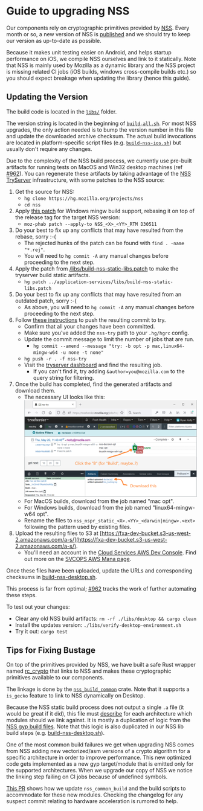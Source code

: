 # Guide to upgrading NSS

Our components rely on cryptographic primitives provided by [NSS](https://developer.mozilla.org/docs/Mozilla/Projects/NSS).
Every month or so, a new version of NSS is [published](https://developer.mozilla.org/en-US/docs/Mozilla/Projects/NSS/NSS_Releases) and we should try to keep our version as up-to-date as possible.

Because it makes unit testing easier on Android, and helps startup performance on iOS, we compile NSS ourselves and link to it statically. Note that NSS is mainly used by Mozilla as a dynamic library and the NSS project is missing related CI jobs (iOS builds, windows cross-compile builds etc.) so you should expect breakage when updating the library (hence this guide).

## Updating the Version

The build code is located in the [`libs/`](https://github.com/mozilla/application-services/tree/main/libs) folder.

The version string is located in the beginning of [`build-all.sh`](https://github.com/mozilla/application-services/blob/b0b3daa6580d04906fc53e9e479e8bebb464cf78/libs/build-all.sh#L8-L11). For most NSS upgrades, the only action needed is to bump the version number in this file and update the downloaded archive checksum.  The actual build invocations are located in platform-specific script files (e.g. [`build-nss-ios.sh`](https://github.com/mozilla/application-services/blob/b0b3daa6580d04906fc53e9e479e8bebb464cf78/libs/build-nss-ios.sh)) but usually don't require any changes.

Due to the complexity of the NSS build process, we currently use pre-built artifacts
for running tests on MacOS and Win32 desktop machines (ref [#962](https://github.com/mozilla/application-services/issues/962)). You can regenerate these artifacts by taking advantage of the [NSS TryServer](https://wiki.mozilla.org/NSS:TryServer) infrastructure, with some patches to the NSS source:

1. Get the source for NSS:
    * `hg clone https://hg.mozilla.org/projects/nss`
    * `cd nss`
1. Apply [this patch](https://phabricator.services.mozilla.com/D30511) for Windows mingw build support, rebasing it on top
   of the release tag for the target NSS version:
    * `moz-phab patch --apply-to NSS_<X>_<YY>_RTM D30511`
1. Do your best to fix up any conflicts that may have resulted from the rebase, sorry :-(
    * The rejected hunks of the patch can be found with `find . -name "*.rej"`.
    * You will need to `hg commit -A` any manual changes before proceeding to the next step.
1. Apply the patch from [/libs/build-nss-static-libs.patch](../../libs/build-nss-static-libs.patch) to make the tryserver build static artifacts.
    * `hg patch ../application-services/libs/build-nss-static-libs.patch`
1. Do your best to fix up any conflicts that may have resulted from an outdated patch, sorry :-(
    * As above, you will need to `hg commit -A` any manual changes before proceeding to the next step.
1. Follow [these instructions](https://wiki.mozilla.org/NSS:TryServer#Pushing_to_nss-try) to push the resulting
   commit to try.
    * Confirm that all your changes have been committed.
    * Make sure you've added the `nss-try` path to your `.hg/hgrc` config.
    * Update the commit message to limit the number of jobs that are run.
        * `hg commit --amend --message "try: -b opt -p mac,linux64-mingw-w64 -u none -t none"`
    * `hg push -r . -f nss-try`
    * Visit the [tryserver dashboard](https://treeherder.mozilla.org/jobs?repo=nss-try) and find the resulting job.
      * If you can't find it, try adding `&author=you@mozilla.com` to the query string for filtering.
1. Once the build has completed, find the generated artifacts and download them.
    * The necessary UI looks like this:
      <img src="./img/nss_tryserver_artifacts.png" />
    * For MacOS builds, download from the job named "mac opt".
    * For Windows builds, download from the job named "linux64-mingw-w64 opt".
    * Rename the files to `nss_nspr_static_<X>.<YY>_<darwin|mingw>.<ext>` following the pattern used by existing files.
1. Upload the resulting files to S3 at [https://fxa-dev-bucket.s3-us-west-2.amazonaws.com/a-s/](https://fxa-dev-bucket.s3-us-west-2.amazonaws.com/a-s/).
    * You'll need an account in the [Cloud Services AWS Dev Console](https://cloudservices-aws-dev.signin.aws.amazon.com/).
      Find out more on the [SVCOPS AWS Mana page](https://mana.mozilla.org/wiki/display/SVCOPS/AWS).

Once these files have been uploaded, update the URLs and corresponding checksums in
[build-nss-desktop.sh](https://github.com/mozilla/application-services/blob/bb5ff1b649bddae9bbd9157f4023304c467e388e/libs/build-nss-desktop.sh#L59-L74).

This process is far from optimal; [#962](https://github.com/mozilla/application-services/issues/962) tracks the work of further automating these steps.

To test out your changes:
  * Clear any old NSS build artifacts: `rm -rf ./libs/desktop && cargo clean`
  * Install the updates version: `./libs/verify-desktop-environment.sh`
  * Try it out: `cargo test`

## Tips for Fixing Bustage

On top of the primitives provided by NSS, we have built a safe Rust wrapper named [rc_crypto](https://github.com/mozilla/application-services/tree/main/components/support/rc_crypto) that links to NSS and makes these cryptographic primitives available to our components.

The linkage is done by the [`nss_build_common`](https://github.com/mozilla/application-services/blob/b0b3daa6580d04906fc53e9e479e8bebb464cf78/components/support/rc_crypto/nss/nss_build_common/src/lib.rs) crate. Note that it supports a `is_gecko` feature to link to NSS dynamically on Desktop.

Because the NSS static build process does not output a single `.a` file (it would be great if it did), this file must [describe](https://github.com/mozilla/application-services/blob/b0b3daa6580d04906fc53e9e479e8bebb464cf78/components/support/rc_crypto/nss/nss_build_common/src/lib.rs#L85-L133) for each architecture which modules should we link against. It is mostly a duplication of logic from the [NSS gyp build files](https://searchfox.org/nss/rev/d0ca572a63597a19889611c065273f131cc09b7a/lib/freebl/freebl.gyp#385-408). Note that this logic is also duplicated in our NSS lib build steps (e.g. [build-nss-desktop.sh](https://github.com/mozilla/application-services/blob/b0b3daa6580d04906fc53e9e479e8bebb464cf78/libs/build-nss-desktop.sh#L82-L114)).

One of the most common build failures we get when upgrading NSS comes from NSS adding new vectorized/asm versions of a crypto algorithm for a specific architecture in order to improve performance. This new optimized code gets implemented as a new gyp target/module that is emitted only for the supported architectures.
When we upgrade our copy of NSS we notice the linking step failing on CI jobs because of undefined symbols.

[This PR](https://github.com/mozilla/application-services/pull/2476) shows how we update `nss_common_build` and the build scripts to accommodate for these new modules. Checking the changelog for any suspect commit relating to hardware acceleration is rumored to help.
